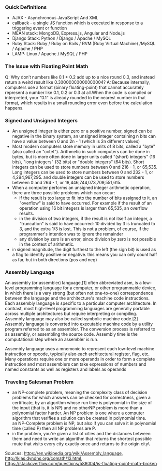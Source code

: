 ### Quick Definitions

- AJAX - Asynchronous JavaScript And XML
- callback - a single JS function which is executed in response to a triggering event or function
- MEAN stack: MongoDB, Express.js, Angular and Node.js
- Django Stack: Python / Django / Apache / MySQL
- Ruby Stack: Ruby / Ruby on Rails / RVM (Ruby Virtual Machine) /MySQL / Apache / PHP
- LAMP: Linux / Apache / MySQL / PHP

### The Issue with Floating Point Math
Q: Why don’t numbers like 0.1 + 0.2 add up to a nice round 0.3, and instead return a weird result like 0.30000000000000004?
A: Because internally, computers use a format (binary floating-point) that cannot accurately represent a number like 0.1, 0.2 or 0.3 at all.When the code is compiled or interpreted, your “0.1” is already rounded to the nearest number in that format, which results in a small rounding error even before the calculation happens.

### Signed and Unsigned Integers

- An unsigned integer is either zero or a positive number, signed can be negative
in the binary system, an unsigned integer containing n bits can have a value between 0 and 2n - 1 (which is 2n different values)
- Most modern computers store memory in units of 8 bits, called a "byte" (also called an "octet"). Arithmetic in such computers can be done in bytes, but is more often done in larger units called "(short) integers" (16 bits), "long integers" (32 bits) or "double integers" (64 bits). Short integers can be used to store numbers between 0 and 216 - 1, or 65,535. Long integers can be used to store numbers between 0 and 232 - 1, or 4,294,967,295. and double integers can be used to store numbers between 0 and 264 - 1, or 18,446,744,073,709,551,615.  
- When a computer performs an unsigned integer arithmetic operation, there are three possible problems which can occur:
  - if the result is too large to fit into the number of bits assigned to it, an "overflow" is said to have occurred. For example if the result of an operation using 16 bit integers is larger than 65,535, an overflow results.
  - in the division of two integers, if the result is not itself an integer, a "truncation" is said to have occurred: 10 divided by 3 is truncated to 3, and the extra 1/3 is lost. This is not a problem, of course, if the programmer's intention was to ignore the remainder
  - any division by zero is an error, since division by zero is not possible in the context of arithmetic.
- in signed magnitude, the digit furthest to the left (the sign bit) is used as a flag to identify positive or negative. this means you can only count half as far, but in both directions (pos and neg)

### Assembly Language

An assembly (or assembler) language,[1] often abbreviated asm, is a low-level programming language for a computer, or other programmable device, in which there is a very strong (but often not one-to-one) correspondence between the language and the architecture's machine code instructions. Each assembly language is specific to a particular computer architecture. In contrast, most high-level programming languages are generally portable across multiple architectures but require interpreting or compiling. Assembly language may also be called symbolic machine code.[2]
Assembly language is converted into executable machine code by a utility program referred to as an assembler. The conversion process is referred to as assembly, or assembling the source code. Assembly time is the computational step where an assembler is run.

Assembly language uses a mnemonic to represent each low-level machine instruction or opcode, typically also each architectural register, flag, etc. Many operations require one or more operands in order to form a complete instruction and most assemblers can take expressions of numbers and named constants as well as registers and labels as operands

### Traveling Salesman Problem
- an NP-complete problem, meaning the complexity class of decision problems for which answers can be checked for correctness, given a certificate, by an algorithm whose run time is polynomial in the size of the input (that is, it is NP) and no otherNP problem is more than a polynomial factor harder. An NP problem is one where a computer algorithm that verifies a solution can be created in polynomial time. an NP-Complete problem is NP, but also if you can solve it in polynomial time (called P) then all NP problems are P.
- in the problem, you’re given a list of cities and the distances between them and need to write an algorithm that returns the shortest possible route that visits every city exactly once and returns to the origin city\

Sources:
https://en.wikipedia.org/wiki/Assembly_language,
http://kias.dyndns.org/comath/13.html,
https://stackoverflow.com/questions/588004/is-floating-point-math-broken
